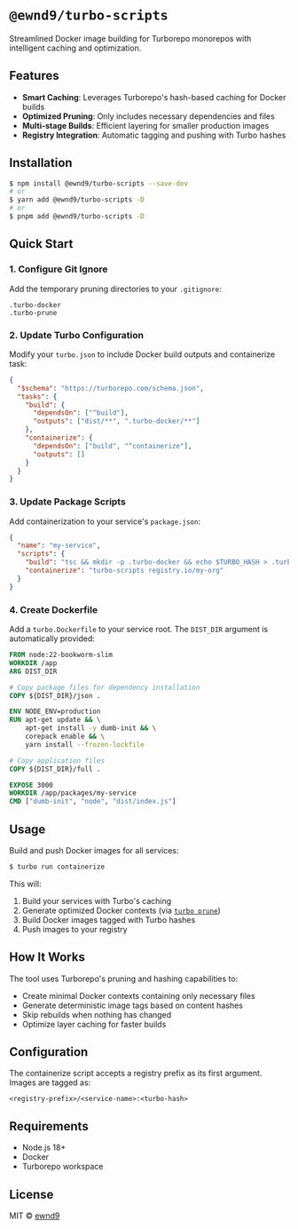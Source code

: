 # `@ewnd9/turbo-scripts`

Streamlined Docker image building for Turborepo monorepos with intelligent caching and optimization.

## Features

- **Smart Caching**: Leverages Turborepo's hash-based caching for Docker builds
- **Optimized Pruning**: Only includes necessary dependencies and files
- **Multi-stage Builds**: Efficient layering for smaller production images
- **Registry Integration**: Automatic tagging and pushing with Turbo hashes

## Installation

```sh
$ npm install @ewnd9/turbo-scripts --save-dev
# or
$ yarn add @ewnd9/turbo-scripts -D
# or
$ pnpm add @ewnd9/turbo-scripts -D
```

## Quick Start

### 1. Configure Git Ignore

Add the temporary pruning directories to your `.gitignore`:

```gitignore
.turbo-docker
.turbo-prune
```

### 2. Update Turbo Configuration

Modify your `turbo.json` to include Docker build outputs and containerize task:

```json
{
  "$schema": "https://turborepo.com/schema.json",
  "tasks": {
    "build": {
      "dependsOn": ["^build"],
      "outputs": ["dist/**", ".turbo-docker/**"]
    },
    "containerize": {
      "dependsOn": ["build", "^containerize"],
      "outputs": []
    }
  }
}
```

### 3. Update Package Scripts

Add containerization to your service's `package.json`:

```json
{
  "name": "my-service",
  "scripts": {
    "build": "tsc && mkdir -p .turbo-docker && echo $TURBO_HASH > .turbo-docker/hash",
    "containerize": "turbo-scripts registry.io/my-org"
  }
}
```

### 4. Create Dockerfile

Add a `turbo.Dockerfile` to your service root. The `DIST_DIR` argument is automatically provided:

```dockerfile
FROM node:22-bookworm-slim
WORKDIR /app
ARG DIST_DIR

# Copy package files for dependency installation
COPY ${DIST_DIR}/json .

ENV NODE_ENV=production
RUN apt-get update && \
    apt-get install -y dumb-init && \
    corepack enable && \
    yarn install --frozen-lockfile

# Copy application files
COPY ${DIST_DIR}/full .

EXPOSE 3000
WORKDIR /app/packages/my-service
CMD ["dumb-init", "node", "dist/index.js"]
```

## Usage

Build and push Docker images for all services:

```sh
$ turbo run containerize
```

This will:
1. Build your services with Turbo's caching
2. Generate optimized Docker contexts (via [`turbo prune`](https://turborepo.com/docs/reference/prune))
3. Build Docker images tagged with Turbo hashes
4. Push images to your registry

## How It Works

The tool uses Turborepo's pruning and hashing capabilities to:

- Create minimal Docker contexts containing only necessary files
- Generate deterministic image tags based on content hashes
- Skip rebuilds when nothing has changed
- Optimize layer caching for faster builds

## Configuration

The containerize script accepts a registry prefix as its first argument. Images are tagged as:

```
<registry-prefix>/<service-name>:<turbo-hash>
```

## Requirements

- Node.js 18+
- Docker
- Turborepo workspace

## License

MIT © [ewnd9](https://ewnd9.com)
